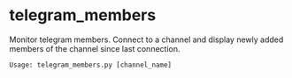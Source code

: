 # telegram_members
Monitor telegram members. Connect to a channel and display newly added members of the channel since last connection.

```
Usage: telegram_members.py [channel_name]
```
